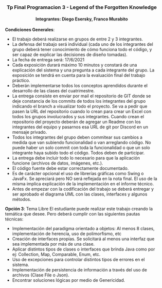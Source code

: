 <h3 align="center">Tp Final Programacion 3 - Legend of the Forgotten Knowledge</h3>
<h4 align="center">Integrantes: Diego Esersky, Franco Murabito</h4>
<p>
  <b>Condiciones Generales</b>:
  <ul>
    <li>El trabajo deberá realizarse en grupos de entre 2 y 3 integrantes.</li>
    <li>La defensa del trabajo será individual (cada uno de los integrantes del grupo deberá
tener conocimiento de cómo funciona todo el código, y ser capaz de explicar las
decisiones de diseño tomadas).</li>
    <li>La fecha de entrega será: 17/6/2021</li>
    <li>Cada exposición durará máximo 10 minutos y constará de una explicación del sistema y
una pregunta a cada integrante del grupo. La exposición se tendrá en cuenta para la
evaluación final del trabajo práctico.</li>
    <li>Deberán implementarse todos los conceptos aprendidos durante el desarrollo de
las clases del cuatrimestre.</li>
    <li>La entrega consiste en enviar por mail el repositorio de GIT donde se deje constancia
de los commits de todos los integrantes del grupo indicando el branch a visualizar todo
el proyecto. Se va a pedir que pasen la URL del repositorio cuando lo crean para crear
un Excel con todos los grupos involucrados y sus integrantes. Cuando crean el
repositorio del proyecto deberán de agregar un Readme con los integrantes del equipo y
pasarnos esa URL de git por Discord en un mensaje privado.</li>
    <li>Todos los integrantes del grupo deben commitear sus cambios a medida que van
subiendo funcionalidad o van arreglando código. No puede haber un solo commit con
toda la funcionalidad o que un solo integrante haya subido todo el código. Todos deben
de participar.</li>
    <li>La entrega debe incluir todo lo necesario para que la aplicación funcione (archivos de
datos, imágenes, etc.).</li>
    <li>El código fuente debe estar correctamente documentado.</li>
    <li>Es de carácter opcional el uso de librerías gráficas como Swing o JavaFx. Se apreciará
pero NO será reflejada en la nota final. El uso de la misma implica explicación de la
implementación en el informe técnico.</li>
    <li>Antes de empezar con la codificación del trabajo se deberá entregar y ser aprobado el
diagrama UML con las clases, interfaces y algunos métodos.</li>
 </ul>
</p>
  
<p>
  <b>Opción 3</b>: Tema Libre
El estudiante puede realizar este trabajo creando la temática que desee. Pero deberá
cumplir con las siguientes pautas técnicas:
  <ul>
    <li>Implementación del paradigma orientado a objetos: Al menos 8 clases, implementación de herencia, uso de polimorfismo, etc </li>
    <li>Creación de interfaces propias. Se solicitará al menos una interfaz que sea implementada por más de una clase.</li>
    <li>Aplicar distintos tipos de clases o interfaces que brinda Java como por ej: Collection, Map, Comparable, Enum, etc.</li>
    <li>Uso de excepciones para controlar distintos tipos de errores en el sistema.</li>
    <li>Implementación de persistencia de información a través del uso de archivos (Clase File o Json).</li>
    <li>Encontrar soluciones lógicas por medio de Genericidad.</li>
  </ul>
</p>
